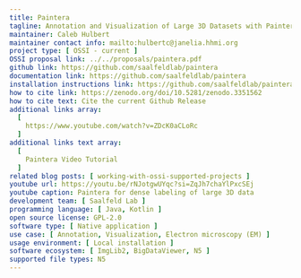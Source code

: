```yaml
---
title: Paintera
tagline: Annotation and Visualization of Large 3D Datasets with Paintera
maintainer: Caleb Hulbert
maintainer contact info: mailto:hulbertc@janelia.hhmi.org
project type: [ OSSI - current ]
OSSI proposal link: ../../proposals/paintera.pdf
github link: https://github.com/saalfeldlab/paintera
documentation link: https://github.com/saalfeldlab/paintera
installation instructions link: https://github.com/saalfeldlab/paintera?tab=readme-ov-file#installation-and-usage
how to cite link: https://zenodo.org/doi/10.5281/zenodo.3351562
how to cite text: Cite the current Github Release
additional links array:
  [
    https://www.youtube.com/watch?v=ZDcK0aCLoRc
  ]
additional links text array:
  [
    Paintera Video Tutorial
  ]
related blog posts: [ working-with-ossi-supported-projects ]
youtube url: https://youtu.be/rNJotgwUYqc?si=ZqJh7chaYlPxcSEj
youtube caption: Paintera for dense labeling of large 3D data
development team: [ Saalfeld Lab ]
programming language: [ Java, Kotlin ]
open source license: GPL-2.0
software type: [ Native application ]
use case: [ Annotation, Visualization, Electron microscopy (EM) ]
usage environment: [ Local installation ]
software ecosystem: [ ImgLib2, BigDataViewer, N5 ]
supported file types: N5
---
```

